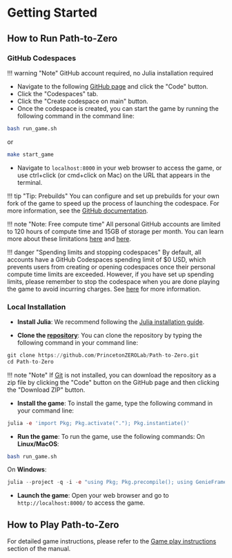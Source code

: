# Getting Started 

## How to Run Path-to-Zero

### GitHub Codespaces
!!! warning "Note"
    GitHub account required, no Julia installation required

- Navigate to the following [GitHub page](https://github.com/PrincetonZEROLab/Path-to-Zero) and click the "Code" button.
- Click the "Codespaces" tab.
- Click the "Create codespace on main" button.
- Once the codespace is created, you can start the game by running the following command in the command line:
```bash
bash run_game.sh
```
or 
```bash
make start_game
```

- Navigate to `localhost:8000` in your web browser to access the game, or use ctrl+click (or cmd+click on Mac) on the URL that appears in the terminal.

!!! tip "Tip: Prebuilds"
    You can configure and set up prebuilds for your own fork of the game to speed up the process of launching the codespace. For more information, see the [GitHub documentation](https://docs.github.com/en/codespaces/prebuilding-your-codespaces/configuring-prebuilds).

!!! note "Note: Free compute time"
    All personal GitHub accounts are limited to 120 hours of compute time and 15GB of storage per month. You can learn more about these limitations [here](https://docs.github.com/en/billing/managing-billing-for-github-codespaces/about-billing-for-github-codespaces) and [here](https://docs.github.com/en/codespaces/overview).

!!! danger "Spending limits and stopping codespaces"
    By default, all accounts have a GitHub Codespaces spending limit of \$0 USD, which prevents users from creating or opening codespaces once their personal compute time limits are exceeded. However, if you have set up spending limits, please remember to stop the codespace when you are done playing the game to avoid incurring charges. See [here](https://docs.github.com/en/billing/managing-billing-for-your-products/managing-billing-for-github-codespaces/managing-the-spending-limit-for-github-codespaces#managing-usage-and-spending-limit-email-notifications) for more information.

### Local Installation
- **Install Julia**: We recommend following the [Julia installation guide](https://julialang.org/downloads/).

- **Clone the [repository](https://github.com/PrincetonZEROLab/Path-to-Zero)**: You can clone the repository by typing the following command in your command line:
```julia
git clone https://github.com/PrincetonZEROLab/Path-to-Zero.git
cd Path-to-Zero
```

!!! note "Note"
    If [Git](https://git-scm.com/) is not installed, you can download the repository as a zip file by clicking the "Code" button on the GitHub page and then clicking the "Download ZIP" button.

- **Install the game**: To install the game, type the following command in your command line:
```julia
julia -e 'import Pkg; Pkg.activate("."); Pkg.instantiate()'
```

- **Run the game**: To run the game, use the following commands:
On **Linux/MacOS**:
```bash
bash run_game.sh
```
On **Windows**:
```julia
julia --project -q -i -e "using Pkg; Pkg.precompile(); using GenieFramework; Genie.loadapp(); up();" 
```

- **Launch the game**: Open your web browser and go to `http://localhost:8000/` to access the game.

## How to Play Path-to-Zero
For detailed game instructions, please refer to the [Game play instructions](@ref) section of the manual.
